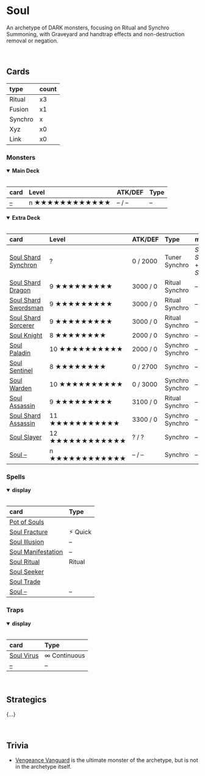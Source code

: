 # Soul

An archetype of DARK monsters, focusing on Ritual and Synchro Summoning, with Graveyard and handtrap effects and non-destruction removal or negation.


<br>


## Cards

| type | count |
| :--- | :---- |
| Ritual   | x3 |
| Fusion   | x1 |
| Synchro  | x |
| Xyz      | x0 |
| Link     | x0 |

### Monsters

<details open>
  <summary> <b> Main Deck </b> </summary> <br>

| card | Level | ATK/DEF | Type |
| :--- | :---- | :------ | :--- |
| [–](../cards/monsters/standard/–.md) | n ★★★★★★★★★★★★ | – / – | – |

</details>

<details open>
  <summary> <b> Extra Deck </b> </summary> <br>

| card | Level | ATK/DEF | Type | material |
| :--- | :---- | :------ | :--- | :------- |
| [Soul Shard Synchron](../cards/monsters/synchro/–.md) | ? | 0 / 2000 | Tuner Synchro | *Soul Synchron* + *Soul Shard* |
| [Soul Shard Dragon](../cards/monsters/synchro/–.md) | 9 ★★★★★★★★★ | 3000 / 0 | Ritual Synchro | – |
| [Soul Shard Swordsman](../cards/monsters/synchro/–.md) | 9 ★★★★★★★★★ | 3000 / 0 | Ritual Synchro | – |
| [Soul Shard Sorcerer](../cards/monsters/synchro/–.md) | 9 ★★★★★★★★★ | 3000 / 0 | Ritual Synchro | – |
| [Soul Knight](../cards/monsters/synchro/–.md) | 8 ★★★★★★★★ | 2000 / 0 | Synchro | – |
| [Soul Paladin](../cards/monsters/synchro/–.md) | 10 ★★★★★★★★★★ | 2000 / 0 | Synchro Synchro | – |
| [Soul Sentinel](../cards/monsters/synchro/–.md) | 8 ★★★★★★★★ | 0 / 2700 | Synchro | – |
| [Soul Warden](../cards/monsters/synchro/–.md) | 10 ★★★★★★★★★★ | 0 / 3000 | Synchro Synchro | – |
| [Soul Assassin](../cards/monsters/synchro/–.md) | 9 ★★★★★★★★★ | 3100 / 0 | Ritual Synchro | – |
| [Soul Shard Assassin](../cards/monsters/synchro/–.md) | 11 ★★★★★★★★★★★ | 3300 / 0 | Synchro Synchro | – |
| [Soul Slayer](../cards/monsters/synchro/–.md) | 12 ★★★★★★★★★★★★ | ? / ? | Synchro | – |
| [Soul –](../cards/monsters/synchro/–.md) | n ★★★★★★★★★★★★ | – / – | Synchro | – |

</details>

### Spells

<details open>
  <summary> <b> display </b> </summary> <br>

| card | Type |
| :--- | :--- |
| [Pot of Souls](../cards/spells/–/–.md) | |
| [Soul Fracture](../cards/spells/–/–.md) | ⚡︎ Quick |
| [Soul Illusion](../cards/spells/–/–.md) | – |
| [Soul Manifestation](../cards/spells/–/–.md) | – |
| [Soul Ritual](../cards/spells/–/–.md) | Ritual |
| [Soul Seeker](../cards/spells/–/–.md) | |
| [Soul Trade](../cards/spells/–/–.md) | |
| [Soul –](../cards/spells/–/–.md) | – |

</details>

### Traps

<details open>
  <summary> <b> display </b> </summary> <br>

| card | Type |
| :--- | :--- |
| [Soul Virus](../cards/traps/–/Soul%20Virus.md) | ∞ Continuous |
| [–](../cards/traps/–/–.md) | – |

</details>


<br>


## Strategics

{...}


<br>


## Trivia

- [Vengeance Vanguard](../cards/fusion/Vengeance%20Vanguard.md) is the ultimate monster of the archetype, but is not in the archetype itself.
